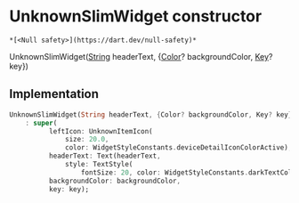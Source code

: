 


# UnknownSlimWidget constructor




    *[<Null safety>](https://dart.dev/null-safety)*



UnknownSlimWidget([String](https://api.flutter.dev/flutter/dart-core/String-class.html) headerText, {[Color](https://api.flutter.dev/flutter/dart-ui/Color-class.html)? backgroundColor, [Key](https://api.flutter.dev/flutter/foundation/Key-class.html)? key})





## Implementation

```dart
UnknownSlimWidget(String headerText, {Color? backgroundColor, Key? key})
    : super(
          leftIcon: UnknownItemIcon(
              size: 20.0,
              color: WidgetStyleConstants.deviceDetailIconColorActive),
          headerText: Text(headerText,
              style: TextStyle(
                  fontSize: 20, color: WidgetStyleConstants.darkTextColor)),
          backgroundColor: backgroundColor,
          key: key);
```







